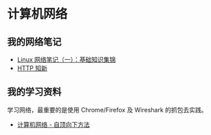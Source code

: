 # 计算机网络


## 我的网络笔记

- [Linux 网络笔记（一）：基础知识集锦](https://www.cnblogs.com/kirito-c/p/12116371.html)
- [HTTP 知新](https://www.cnblogs.com/kirito-c/p/10357364.html)


## 我的学习资料

学习网络，最重要的是使用 Chrome/Firefox 及 Wireshark 的抓包去实践。

- [计算机网络 - 自顶向下方法](https://book.douban.com/subject/26176870/)

